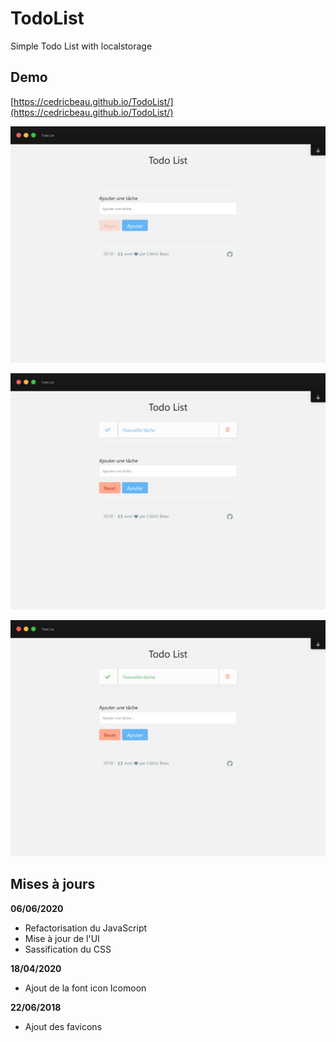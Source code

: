# TodoList

Simple Todo List with localstorage

## Demo

[https://cedricbeau.github.io/TodoList/](https://cedricbeau.github.io/TodoList/)

![Capture d'écran de TodoList]( https://github.com/cedricbeau/TodoList/blob/master/todo-01.png "Capture d'écran de TodoList")

![Capture d'écran de TodoList]( https://github.com/cedricbeau/TodoList/blob/master/todo-02.png "Capture d'écran de TodoList")

![Capture d'écran de TodoList]( https://github.com/cedricbeau/TodoList/blob/master/todo-03.png "Capture d'écran de TodoList")

## Mises à jours

**06/06/2020**

* Refactorisation du JavaScript
* Mise à jour de l'UI
* Sassification du CSS

**18/04/2020**

* Ajout de la font icon Icomoon

**22/06/2018**

* Ajout des favicons

